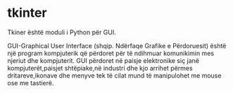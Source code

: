 # tkinter
Tkiner është moduli i Python për GUI.

GUI-Graphical User Interface (shqip. Ndërfaqe Grafike e Përdoruesit) është një program kompjuterik që përdoret për të ndihmuar komunikimin mes njeriut dhe kompjuterit.
GUI përdoret në paisje elektronike siç janë kompjuterët,paisjet shtëpiake,në industri dhe kjo arrihet përmes dritareve,ikonave dhe menyve tek të cilat mund të manipulohet me mouse ose me tastierë.
